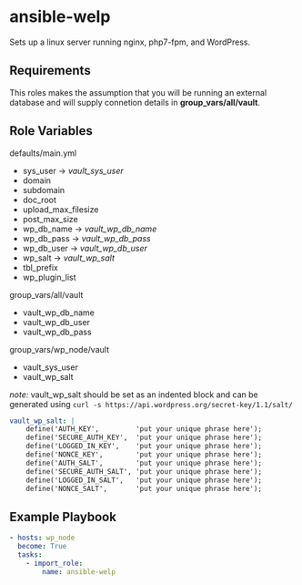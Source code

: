 ansible-welp
=========

Sets up a linux server running nginx, php7-fpm, and WordPress.

Requirements
------------

This roles makes the assumption that you will be running an external database and will supply connetion details in **group_vars/all/vault**.

Role Variables
--------------

defaults/main.yml
* sys_user -> *vault_sys_user*
* domain
* subdomain
* doc_root
* upload_max_filesize
* post_max_size
* wp_db_name -> *vault_wp_db_name*
* wp_db_pass -> *vault_wp_db_pass*
* wp_db_user -> *vault_wp_db_user*
* wp_salt -> *vault_wp_salt*
* tbl_prefix
* wp_plugin_list

group_vars/all/vault
* vault_wp_db_name
* vault_wp_db_user
* vault_wp_db_pass

group_vars/wp_node/vault
* vault_sys_user
* vault_wp_salt

*note:* vault_wp_salt should be set as an indented block and can be generated using `curl -s https://api.wordpress.org/secret-key/1.1/salt/`

```yaml
vault_wp_salt: |
    define('AUTH_KEY',         'put your unique phrase here');
    define('SECURE_AUTH_KEY',  'put your unique phrase here');
    define('LOGGED_IN_KEY',    'put your unique phrase here');
    define('NONCE_KEY',        'put your unique phrase here');
    define('AUTH_SALT',        'put your unique phrase here');
    define('SECURE_AUTH_SALT', 'put your unique phrase here');
    define('LOGGED_IN_SALT',   'put your unique phrase here');
    define('NONCE_SALT',       'put your unique phrase here');
```

Example Playbook
----------------

```yaml
- hosts: wp_node
  become: True
  tasks:
    - import_role:
        name: ansible-welp
```
